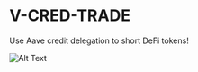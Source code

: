 # V-CRED-TRADE

Use Aave credit delegation to short DeFi tokens! 



![Alt Text](./assets/shorting.png)
